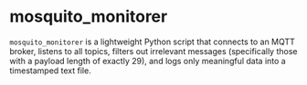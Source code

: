 # mosquito_monitorer
`mosquito_monitorer` is a lightweight Python script that connects to an MQTT broker, listens to all topics, filters out irrelevant messages (specifically those with a payload length of exactly 29), and logs only meaningful data into a timestamped text file.
